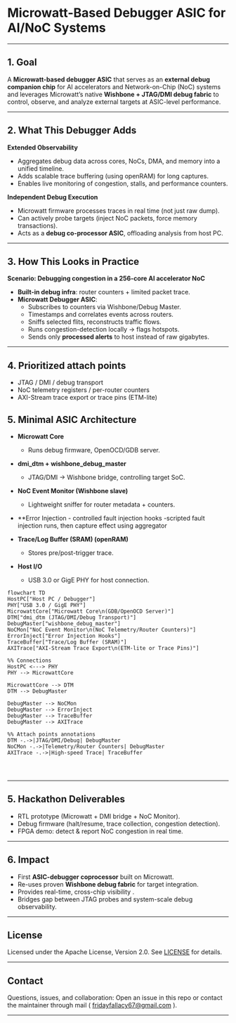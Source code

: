 # Microwatt-Based Debugger ASIC for AI/NoC Systems

---

## 1. Goal
A **Microwatt-based debugger ASIC** that serves as an **external debug companion chip** for AI accelerators and Network-on-Chip (NoC) systems and leverages Microwatt’s native **Wishbone + JTAG/DMI debug fabric** to control, observe, and analyze external targets at ASIC-level performance.

---

## 2. What This Debugger Adds

**Extended Observability**
- Aggregates debug data across cores, NoCs, DMA, and memory into a unified timeline.  
- Adds scalable trace buffering (using openRAM) for long captures.  
- Enables live monitoring of congestion, stalls, and performance counters.  

**Independent Debug Execution**
- Microwatt firmware processes traces in real time (not just raw dump).  
- Can actively probe targets (inject NoC packets, force memory transactions).  
- Acts as a **debug co-processor ASIC**, offloading analysis from host PC.  

---

## 3. How This Looks in Practice
**Scenario: Debugging congestion in a 256-core AI accelerator NoC**  

- **Built-in debug infra**: router counters + limited packet trace.  
- **Microwatt Debugger ASIC**:  
  - Subscribes to counters via Wishbone/Debug Master.  
  - Timestamps and correlates events across routers.  
  - Sniffs selected flits, reconstructs traffic flows.  
  - Runs congestion-detection locally → flags hotspots.  
  - Sends only **processed alerts** to host instead of raw gigabytes.  

---

## 4. Prioritized attach points

- JTAG / DMI / debug transport 
- NoC telemetry registers / per-router counters
- AXI-Stream trace export or trace pins (ETM-lite)

## 5. Minimal ASIC Architecture

- **Microwatt Core**  
  - Runs debug firmware, OpenOCD/GDB server.  

- **dmi_dtm + wishbone_debug_master**  
  - JTAG/DMI → Wishbone bridge, controlling target SoC.  

- **NoC Event Monitor (Wishbone slave)**  
  - Lightweight sniffer for router metadata + counters.
 
- **Error Injection - controlled fault injection hooks
  -scripted fault injection runs, then capture effect using aggregator

- **Trace/Log Buffer (SRAM) (openRAM)**  
  - Stores pre/post-trigger trace.  

- **Host I/O**  
  - USB 3.0 or GigE PHY for host connection.  

```mermaid
flowchart TD
HostPC["Host PC / Debugger"]
PHY["USB 3.0 / GigE PHY"]
MicrowattCore["Microwatt Core\n(GDB/OpenOCD Server)"]
DTM["dmi_dtm (JTAG/DMI/Debug Transport)"]
DebugMaster["wishbone_debug_master"]
NoCMon["NoC Event Monitor\n(NoC Telemetry/Router Counters)"]
ErrorInject["Error Injection Hooks"]
TraceBuffer["Trace/Log Buffer (SRAM)"]
AXITrace["AXI-Stream Trace Export\n(ETM-lite or Trace Pins)"]

%% Connections
HostPC <---> PHY
PHY --> MicrowattCore

MicrowattCore --> DTM
DTM --> DebugMaster

DebugMaster --> NoCMon
DebugMaster --> ErrorInject
DebugMaster --> TraceBuffer
DebugMaster --> AXITrace

%% Attach points annotations
DTM -.->|JTAG/DMI/Debug| DebugMaster
NoCMon -.->|Telemetry/Router Counters| DebugMaster
AXITrace -.->|High-speed Trace| TraceBuffer




```
---

## 5. Hackathon Deliverables
- RTL prototype (Microwatt + DMI bridge + NoC Monitor).  
- Debug firmware (halt/resume, trace collection, congestion detection).  
- FPGA demo: detect & report NoC congestion in real time.  

---

## 6. Impact
- First **ASIC-debugger coprocessor** built on Microwatt.  
- Re-uses proven **Wishbone debug fabric** for target integration.  
- Provides real-time, cross-chip visibility .  
- Bridges gap between JTAG probes and system-scale debug observability.  


---

## License

Licensed under the Apache License, Version 2.0. See [LICENSE](LICENSE) for details.

---

## Contact

Questions, issues, and collaboration: Open an issue in this repo or contact the maintainer through mail ( fridayfallacy67@gmail.com ).

---


